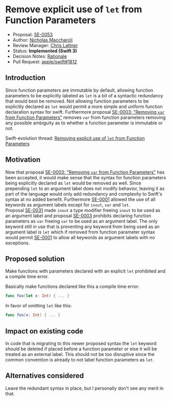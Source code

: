 # Remove explicit use of `let` from Function Parameters

* Proposal: [SE-0053](0053-remove-let-from-function-parameters.md)
* Author: [Nicholas Maccharoli](https://github.com/nirma)
* Review Manager: [Chris Lattner](https://github.com/lattner)
* Status: **Implemented (Swift 3)**
* Decision Notes: [Rationale](https://lists.swift.org/pipermail/swift-evolution-announce/2016-March/000082.html)
* Pull Request: [apple/swift#1812](https://github.com/apple/swift/pull/1812)

## Introduction

Since function parameters are immutable by default, allowing function parameters to be explicitly labeled 
as `let` is a bit of a syntactic redundancy that would best be removed.
Not allowing function parameters to be explicitly declared as `let` would permit a more simple and uniform function declaration syntax for swift.
Furthermore proposal [SE-0003​: "Removing `var` from Function Parameters"](0003-remove-var-parameters.md) removes `var` from function parameters removing any possible ambiguity as to whether a function parameter is immutable or not.


Swift-evolution thread: [Removing explicit use of `let` from Function Parameters](https://lists.swift.org/pipermail/swift-evolution/Week-of-Mon-20160314/012851.html)

## Motivation
Now that proposal [SE-0003​: "Removing `var` from Function Parameters"](0003-remove-var-parameters.md) has been accepted, it would make sense that the syntax for function parameters being explicitly declared as `let` would be removed as well.
Since prepending `let` to an argument label does not modify behavior, leaving it as part of the language would only add redundancy and complexity to Swift's syntax at no added benefit. 
Furthermore [SE-0001](0001-keywords-as-argument-labels.md) allowed the use of all keywords as argument labels except for `inout`, `var` and `let`.  
Proposal [SE-0031](0031-adjusting-inout-declarations.md) made `inout` a type modifier freeing `inout` to be used as an argument label and proposal [SE-0003](0003-remove-var-parameters.md) prohibits declaring function parameters as `var` freeing `var` to be used as an argument label.
The only keyword still in use that is preventing any keyword from being used as an argument label is `let` which if removed from function parameter syntax would permit [SE-0001](0001-keywords-as-argument-labels.md) to allow all keywords as argument labels with no exceptions. 

## Proposed solution

Make functions with parameters declared with an explicit `let` prohibited and a compile time error.

Basically make functions declared like this a compile time error:
```swift
func foo(let x: Int) { ... }
```

In favor of omitting `let` like this:
```swift
func foo(x: Int) { ... }
```

## Impact on existing code

In code that is migrating to this newer proposed syntax the `let` keyword should be deleted if placed before a function parameter or else it will be treated as an external label.
This should not be too disruptive since the common convention is already to not label function parameters as `let`.


## Alternatives considered

Leave the redundant syntax in place, but I personally don't see any merit in that.


